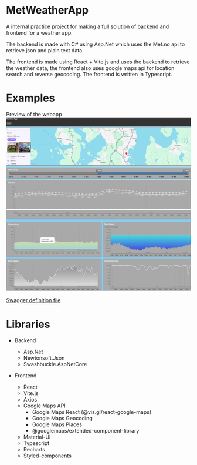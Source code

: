 # MetWeatherApp
 A internal practice project for making a full solution of backend and frontend for a weather app.

 The backend is made with C# using Asp.Net which uses the Met.no api to retrieve json and plain text data.
 
The frontend is made using React + Vite.js and uses the backend to retrieve the weather data, the frontend also uses google maps api for location search and reverse geocoding. The frontend is written in Typescript.

# Examples
Preview of the webapp
![Website preview](https://github.com/haavard-hoijord/MetWeatherApp/blob/main/examples/img.png?raw=true)
![Website preview](https://github.com/haavard-hoijord/MetWeatherApp/blob/main/examples/img2.png?raw=true)

[Swagger definition file](examples/swagger.json)

# Libraries
- Backend
  - Asp.Net
  - Newtonsoft.Json
  - Swashbuckle.AspNetCore
  

- Frontend
  - React
  - Vite.js
  - Axios
  - Google Maps API
    - Google Maps React (@vis.gl/react-google-maps)
    - Google Maps Geocoding
    - Google Maps Places
    - @googlemaps/extended-component-library
  - Material-UI
  - Typescript
  - Recharts
  - Styled-components